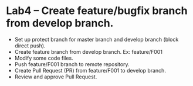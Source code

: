 # Lab4 – Create feature/bugfix branch from develop branch.
- Set up protect branch for master branch and develop branch (block direct push).
- Create feature branch from develop branch. Ex: feature/F001
- Modify some code files.
- Push feature/F001 branch to remote repository.
- Create Pull Request (PR) from feature/F001 to develop branch.
- Review and approve Pull Request.